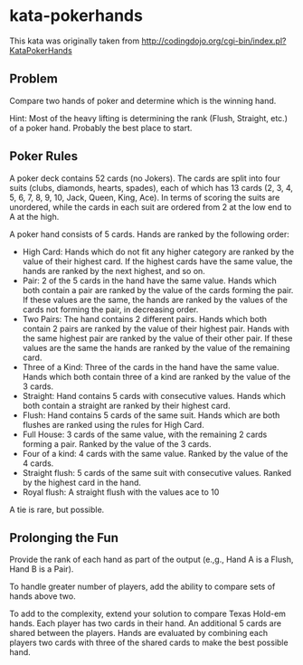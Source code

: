 # kata-pokerhands

This kata was originally taken from http://codingdojo.org/cgi-bin/index.pl?KataPokerHands

## Problem

Compare two hands of poker and determine which is the winning hand.

Hint: Most of the heavy lifting is determining the rank (Flush, Straight, etc.) of a poker hand. Probably the best place to start.

## Poker Rules

A poker deck contains 52 cards (no Jokers). The cards are split into four suits (clubs, diamonds, hearts, spades), each of which has 13 cards (2, 3, 4, 5, 6, 7, 8, 9, 10, Jack, Queen, King, Ace). In terms of scoring the suits are unordered, while the cards in each suit are ordered from 2 at the low end to A at the high.

A poker hand consists of 5 cards. Hands are ranked by the following order:

- High Card: Hands which do not fit any higher category are ranked by the value of their highest card. If the highest cards have the same value, the hands are ranked by the next highest, and so on.
- Pair: 2 of the 5 cards in the hand have the same value. Hands which both contain a pair are ranked by the value of the cards forming the pair. If these values are the same, the hands are ranked by the values of the cards not forming the pair, in decreasing order.
- Two Pairs: The hand contains 2 different pairs. Hands which both contain 2 pairs are ranked by the value of their highest pair. Hands with the same highest pair are ranked by the value of their other pair. If these values are the same the hands are ranked by the value of the remaining card.
- Three of a Kind: Three of the cards in the hand have the same value. Hands which both contain three of a kind are ranked by the value of the 3 cards.
- Straight: Hand contains 5 cards with consecutive values. Hands which both contain a straight are ranked by their highest card.
- Flush: Hand contains 5 cards of the same suit. Hands which are both flushes are ranked using the rules for High Card.
- Full House: 3 cards of the same value, with the remaining 2 cards forming a pair. Ranked by the value of the 3 cards.
- Four of a kind: 4 cards with the same value. Ranked by the value of the 4 cards.
- Straight flush: 5 cards of the same suit with consecutive values. Ranked by the highest card in the hand.
- Royal flush: A straight flush with the values ace to 10

A tie is rare, but possible.

## Prolonging the Fun

Provide the rank of each hand as part of the output (e.,g., Hand A is a Flush, Hand B is a Pair).

To handle greater number of players, add the ability to compare sets of hands above two.

To add to the complexity, extend your solution to compare Texas Hold-em hands. Each player has two cards in their hand. An additional 5 cards are shared between the players. Hands are evaluated by combining each players two cards with three of the shared cards to make the best possible hand.

